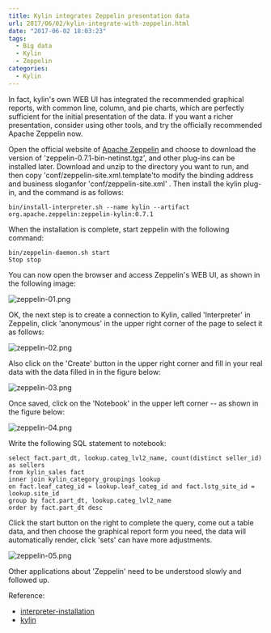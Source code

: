 ```yaml
---
title: Kylin integrates Zeppelin presentation data
url: 2017/06/02/kylin-integrate-with-zeppelin.html
date: "2017-06-02 18:03:23"
tags:
  - Big data
  - Kylin
  - Zeppelin
categories:
  - Kylin
---
```


In fact, kylin's own WEB UI has integrated the recommended graphical reports, with common line, column, and pie charts, which are perfectly sufficient for the initial presentation of the data. If you want a richer presentation, consider using other tools, and try the officially recommended Apache Zeppelin now.

<!--more-->

Open the official website of [Apache Zeppelin](http://zeppelin.apache.org/download.html) and choose to download the version of 'zeppelin-0.7.1-bin-netinst.tgz', and other plug-ins can be installed later. Download and unzip to the directory you want to run, and then copy 'conf/zeppelin-site.xml.template'to modify the binding address and business sloganfor 'conf/zeppelin-site.xml' . Then install the kylin plug-in, and the command is as follows:

```
bin/install-interpreter.sh --name kylin --artifact org.apache.zeppelin:zeppelin-kylin:0.7.1
```

When the installation is complete, start zeppelin with the following command:

```
bin/zeppelin-daemon.sh start
Stop stop
```

You can now open the browser and access Zeppelin's WEB UI, as shown in the following image:

![zeppelin-01.png](//imgs.lisenhui.cn/blog/2017/06-02-zeppelin-01.png)


OK, the next step is to create a connection to Kylin, called 'Interpreter' in Zeppelin, click 'anonymous' in the upper right corner of the page to select it as follows:

![zeppelin-02.png](//imgs.lisenhui.cn/blog/2017/06-02-zeppelin-02.png)

Also click on the 'Create' button in the upper right corner and fill in your real data with the data filled in in the figure below:

![zeppelin-03.png](//imgs.lisenhui.cn/blog/2017/06-02-zeppelin-03.png)

Once saved, click on the 'Notebook' in the upper left corner -- as shown in the figure below:

![zeppelin-04.png](//imgs.lisenhui.cn/blog/2017/06-02-zeppelin-04.png)

Write the following SQL statement to notebook:

```
select fact.part_dt, lookup.categ_lvl2_name, count(distinct seller_id) as sellers
from kylin_sales fact
inner join kylin_category_groupings lookup
on fact.leaf_categ_id = lookup.leaf_categ_id and fact.lstg_site_id = lookup.site_id
group by fact.part_dt, lookup.categ_lvl2_name
order by fact.part_dt desc
```

Click the start button on the right to complete the query, come out a table data, and then choose the graphical report form you need, the data will  automatically render, click 'sets' can have more adjustments.

![zeppelin-05.png](//imgs.lisenhui.cn/blog/2017/06-02-zeppelin-05.png)

Other applications about 'Zeppelin' need to be understood slowly and followed up.


Reference:

- [interpreter-installation](http://zeppelin.apache.org/docs/0.7.1/manual/interpreterinstallation.html)
- [kylin](http://zeppelin.apache.org/docs/0.7.1/interpreter/kylin.html)
